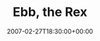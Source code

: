 ---
templateKey: event
guid: 0893df8b-6eab-11ea-99c5-002590d1d1b0
date: 2007-02-27T18:30:00+00:00
eventTime: '6:30pm'
title: Ebb, the Rex
artist: Ebb
city: Toronto
venue: the Rex
group: Tim Shia
guests: Kevin Barrett, Chris Banks
---